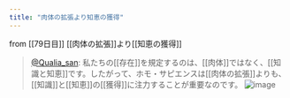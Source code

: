 ```yaml
---
title: "肉体の拡張より知恵の獲得"
---
```


from [[79日目]]
[[肉体の拡張]]より[[知恵の獲得]]
> [@Qualia_san](https://twitter.com/Qualia_san/status/1632963344901738496?s=20): 私たちの[[存在]]を規定するのは、[[肉体]]ではなく、[[知識と知恵]]です。したがって、ホモ・サピエンスは[[肉体の拡張]]よりも、[[知識]]と[[知恵]]の[[獲得]]に注力することが重要なのです。
> ![image](https://pbs.twimg.com/media/FqlzgLCaEAEE9h_.png)


